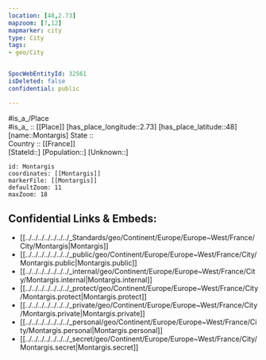 ```yaml
---
location: [48,2.73] 
mapzoom: [7,12] 
mapmarker: city 
type: City
tags:
- geo/City


SpocWebEntityId: 32561
isDeleted: false
confidential: public

---
```

#is_a_/Place  
#is_a_ :: [[Place]] 
[has_place_longitude::2.73] 
[has_place_latitude::48] 
[name::Montargis] 
State ::  
Country :: [[France]]  
[StateId::] 
[Population::] 
[Unknown::] 


```leaflet
id: Montargis
coordinates: [[Montargis]] 
markerFile: [[Montargis]] 
defaultZoom: 11 
maxZoom: 18
```


## Confidential Links & Embeds: 
- [[../../../../../../../_Standards/geo/Continent/Europe/Europe~West/France/City/Montargis|Montargis]] 
- [[../../../../../../../_public/geo/Continent/Europe/Europe~West/France/City/Montargis.public|Montargis.public]] 
- [[../../../../../../../_internal/geo/Continent/Europe/Europe~West/France/City/Montargis.internal|Montargis.internal]] 
- [[../../../../../../../_protect/geo/Continent/Europe/Europe~West/France/City/Montargis.protect|Montargis.protect]] 
- [[../../../../../../../_private/geo/Continent/Europe/Europe~West/France/City/Montargis.private|Montargis.private]] 
- [[../../../../../../../_personal/geo/Continent/Europe/Europe~West/France/City/Montargis.personal|Montargis.personal]] 
- [[../../../../../../../_secret/geo/Continent/Europe/Europe~West/France/City/Montargis.secret|Montargis.secret]] 
